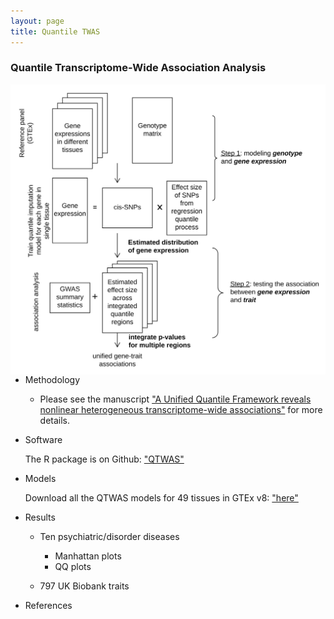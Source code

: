 ```yaml
---
layout: page
title: Quantile TWAS
---
```


### Quantile Transcriptome-Wide Association Analysis

<img align="right" src="/img/QTWAS_flowchart.jpg" alt="" width="600">


- Methodology

  - Please see the manuscript ["A Unified Quantile Framework reveals nonlinear heterogeneous transcriptome-wide associations"]() for more details.

- Software

  The R package is on Github: ["QTWAS"]()

- Models

  Download all the QTWAS models for 49 tissues in GTEx v8: ["here"]()

- Results

  - Ten psychiatric/disorder diseases 
    
    - Manhattan plots
    - QQ plots
    
  - 797 UK Biobank traits
    
    

- References
